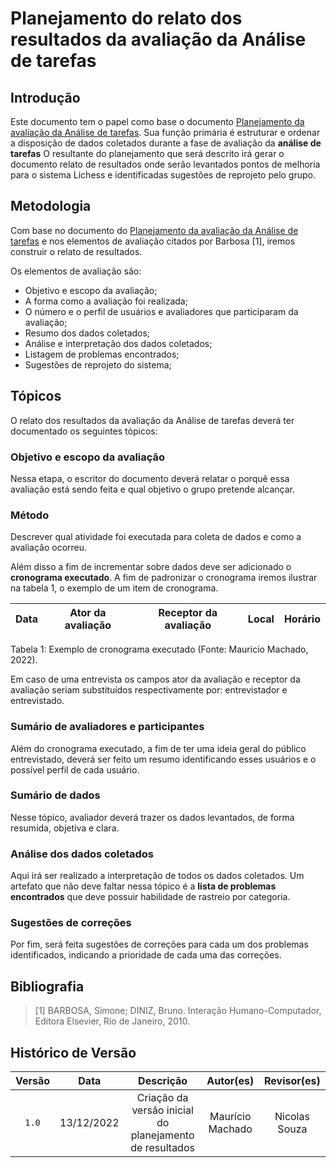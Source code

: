 # Planejamento do relato dos resultados da avaliação da Análise de tarefas

## Introdução

<!-- Adicionar o redirecioanmento correto de arquivo -->

Este documento tem o papel como base o documento [Planejamento da avaliação da Análise de tarefas](../../../atas/ata_06_12.md). Sua função primária é estruturar e ordenar a disposição de dados coletados durante a fase de avaliação da **análise de tarefas** O resultante do planejamento que será descrito irá gerar o documento relato de resultados onde serão levantados pontos de melhoria para o sistema Lichess e identificadas sugestões de reprojeto pelo grupo.

## Metodologia

<!-- Adicionar o redirecioanmento correto de arquivo -->

Com base no documento do [Planejamento da avaliação da Análise de tarefas](../../../atas/ata_06_12.md) e nos elementos de avaliação citados por Barbosa [1], iremos construir o relato de resultados.

Os elementos de avaliação são:

- Objetivo e escopo da avaliação;
- A forma como a avaliação foi realizada;
- O número e o perfil de usuários e avaliadores que participaram da avaliação;
- Resumo dos dados coletados;
- Análise e interpretação dos dados coletados;
- Listagem de problemas encontrados;
- Sugestões de reprojeto do sistema;

## Tópicos

O relato dos resultados da avaliação da Análise de tarefas deverá ter documentado os seguintes tópicos:

### Objetivo e escopo da avaliação

Nessa etapa, o escritor do documento deverá relatar o porquê essa avaliação está sendo feita e qual objetivo o grupo pretende alcançar.

### Método

Descrever qual atividade foi executada para coleta de dados e como a avaliação ocorreu.

Além disso a fim de incrementar sobre dados deve ser adicionado o **cronograma executado**. A fim de padronizar o cronograma iremos ilustrar na tabela 1, o exemplo de um item de cronograma.

| Data | Ator da avaliação | Receptor da avaliação | Local | Horário |
| ---- | ----------------- | --------------------- | ----- | ------- |

Tabela 1: Exemplo de cronograma executado (Fonte: Mauricio Machado, 2022).

Em caso de uma entrevista os campos ator da avaliação e receptor da avaliação seriam substituídos respectivamente por: entrevistador e entrevistado.

### Sumário de avaliadores e participantes

Além do cronograma executado, a fim de ter uma ideia geral do público entrevistado, deverá ser feito um resumo identificando esses usuários e o possível perfil de cada usuário.

### Sumário de dados

Nesse tópico, avaliador deverá trazer os dados levantados, de forma resumida, objetiva e clara.

### Análise dos dados coletados

Aqui irá ser realizado a interpretação de todos os dados coletados. Um artefato que não deve faltar nessa tópico é a **lista de problemas encontrados** que deve possuir habilidade de rastreio por categoria.

### Sugestões de correções

Por fim, será feita sugestões de correções para cada um dos problemas identificados, indicando a prioridade de cada uma das correções.

## Bibliografia

> [1] BARBOSA, Simone; DINIZ, Bruno. Interação Humano-Computador, Editora Elsevier, Rio de Janeiro, 2010.

## Histórico de Versão

| Versão |    Data    |                        Descrição                        |    Autor(es)     | Revisor(es) |
| :----: | :--------: | :-----------------------------------------------------: | :--------------: | :---------: |
| `1.0`  | 13/12/2022 | Criação da versão inicial do planejamento de resultados | Maurício Machado |   Nicolas Souza    |
